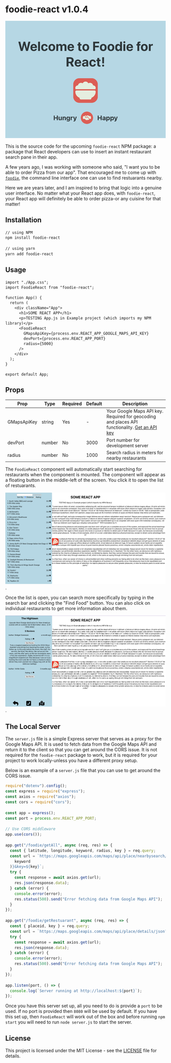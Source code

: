 # foodie-react v1.0.4

![Foodie React Main](./assets/main.png)

This is the source code for the upcoming `foodie-react` NPM package: a package that React developers can use to insert an instant restaurant search pane in their app.

A few years ago, I was working with someone who said, "I want you to be able to order Pizza from our app". That encouraged me to come up with [`foodie`](https://www.npmjs.com/package/foodie), the command line interface one can use to find restuarants nearby.

Here we are years later, and I am inspired to bring that logic into a genuine user interface. No matter what your React app does, with `foodie-react`, your React app will definitely be able to order pizza-or any cuisine for that matter!

## Installation

```bash
// using NPM
npm install foodie-react

// using yarn
yarn add foodie-react
```

## Usage

```tsx
import "./App.css";
import FoodieReact from "foodie-react";

function App() {
  return (
    <div className="App">
      <h1>SOME REACT APP</h1>
      <p>TESTING App.js in Example project (which imports my NPM library)</p>
      <FoodieReact
        GMapsApiKey={process.env.REACT_APP_GOOGLE_MAPS_API_KEY}
        devPort={process.env.REACT_APP_PORT}
        radius={5000}
      />
    </div>
  );
}

export default App;
```

## Props

| Prop | Type | Required | Default | Description |
|------|------|----------|---------|-------------|
| GMapsApiKey | string | Yes | - | Your Google Maps API key. Required for geocoding and places API functionality. [Get an API key](https://developers.google.com/maps/documentation/javascript/get-api-key) |
| devPort | number | No | 3000 | Port number for development server |
| radius | number | No | 1000 | Search radius in meters for nearby restaurants |

The `FoodieReact` component will automatically start searching for restaurants when the component is mounted. The component will appear as a floating button in the middle-left of the screen. You click it to open the list of restuarants.

![Foodie React List](./assets/list.png).

Once the list is open, you can search more specifically by typing in the search bar and clicking the "Find Food" button. You can also click on individual restaurants to get more information about them.

![Foodie React Restaurant](./assets/restaurant.png).

## The Local Server

The `server.js` file is a simple Express server that serves as a proxy for the Google Maps API. It is used to fetch data from the Google Maps API and return it to the client so that you can get around the CORS issue. It is not required for the `foodie-react` package to work, but it is required for your project to work locally-unless you have a different proxy setup.

Below is an example of a `server.js` file that you can use to get around the CORS issue.

```js
require("dotenv").config();
const express = require("express");
const axios = require("axios");
const cors = require("cors");

const app = express();
const port = process.env.REACT_APP_PORT;

// Use CORS middleware
app.use(cors());

app.get("/foodie/getAll", async (req, res) => {
  const { latitude, longitude, keyword, radius, key } = req.query;
  const url = `https://maps.googleapis.com/maps/api/place/nearbysearch/json?location=${latitude},${longitude}&radius=${radius}&type=restaurant&keyword=${encodeURIComponent(
    keyword
  )}&key=${key}`;
  try {
    const response = await axios.get(url);
    res.json(response.data);
  } catch (error) {
    console.error(error);
    res.status(500).send("Error fetching data from Google Maps API");
  }
});

app.get("/foodie/getRestuarant", async (req, res) => {
  const { placeid, key } = req.query;
  const url = `https://maps.googleapis.com/maps/api/place/details/json?placeid=${placeid}&key=${key}`;
  try {
    const response = await axios.get(url);
    res.json(response.data);
  } catch (error) {
    console.error(error);
    res.status(500).send("Error fetching data from Google Maps API");
  }
});

app.listen(port, () => {
  console.log(`Server running at http://localhost:${port}`);
});
```

Once you have this server set up, all you need to do is provide a `port` to be used. If no port is provided then `8080` will be used by default. If you have this set up, then `FoodieReact` will work out of the box and before running `npm start` you will need to run `node server.js` to start the server.

## License

This project is licensed under the MIT License - see the [LICENSE](LICENSE) file for details.
